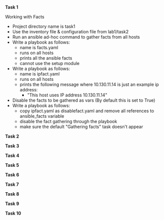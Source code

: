 
**Task 1** 

Working with Facts

-  Project directory name is task1
-  Use the inventory file & configuration file from lab1/task2
-  Run an ansible ad-hoc command to gather facts from all hosts
-  Write a playbook as follows:
   - name is facts.yaml
   - runs on all hosts
   - prints all the ansible facts
   - cannot use the setup module
-  Write a playbook as follows:
   - name is ipfact.yaml
   - runs on all hosts
   - prints the following message where 10.130.11.14 is just an example ip address:
     - "This host uses IP address 10.130.11.14"
-  Disable the facts to be gathered as vars (By default this is set to True)
-  Write a playbook as follows:
   - copy ipfact.yaml as disablefact.yaml and remove all references to ansible_facts variable
   - disable the fact gathering through the playbook
   - make sure the default "Gathering facts" task doesn't appear

**Task 2**


**Task 3**


**Task 4**


**Task 5**


**Task 6**


**Task 7**


**Task 8**


**Task 9**


**Task 10**


